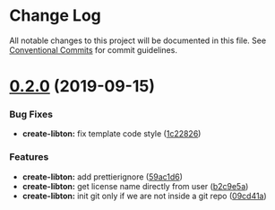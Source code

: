 # Change Log

All notable changes to this project will be documented in this file.
See [Conventional Commits](https://conventionalcommits.org) for commit guidelines.

# [0.2.0](https://github.com/libton-project/libton/compare/create-libton@0.1.1...create-libton@0.2.0) (2019-09-15)


### Bug Fixes

* **create-libton:** fix template code style ([1c22826](https://github.com/libton-project/libton/commit/1c22826))


### Features

* **create-libton:** add prettierignore ([59ac1d6](https://github.com/libton-project/libton/commit/59ac1d6))
* **create-libton:** get license name directly from user ([b2c9e5a](https://github.com/libton-project/libton/commit/b2c9e5a))
* **create-libton:** init git only if we are not inside a git repo ([09cd41a](https://github.com/libton-project/libton/commit/09cd41a))
